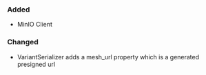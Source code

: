 ### Added

- MinIO Client


### Changed

- VariantSerializer adds a mesh_url property which is a generated presigned url
